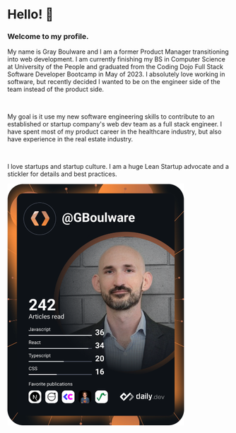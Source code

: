 <h1>Hello! 🤠</h1>

<h3>Welcome to my profile.</h3>
<p>My name is Gray Boulware and I am a former Product Manager transitioning into web development. I am currently finishing my BS in Computer Science at University of the People and graduated from the Coding Dojo Full Stack Software Developer Bootcamp in May of 2023. I absolutely love working in software, but recently decided I wanted to be on the engineer side of the team instead of the product side.</p>
<br>
<p>My goal is it use my new software engineering skills to contribute to an established or startup company's web dev team as a full stack engineer. I have spent most of my product career in the healthcare industry, but also have experience in the real estate industry.</p>
<br>
<p>I love startups and startup culture. I am a huge Lean Startup advocate and a stickler for details and best practices.</p>

<a href="https://app.daily.dev/GBoulware"><img src="https://github.com/MGBoulware88/MGBoulware88/blob/main/devcard.svg" width="400" alt="Gray Boulware's Dev Card"/></a>

<!--
**MGBoulware88/MGBoulware88** is a ✨ _special_ ✨ repository because its `README.md` (this file) appears on your GitHub profile.

Here are some ideas to get you started:

- 🔭 I’m currently working on ...
- 🌱 I’m currently learning ...
- 👯 I’m looking to collaborate on ...
- 🤔 I’m looking for help with ...
- 💬 Ask me about ...
- 📫 How to reach me: ...
- 😄 Pronouns: ...
- ⚡ Fun fact: ...
-->
